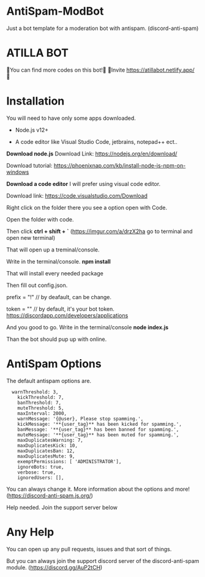 # AntiSpam-ModBot
Just a bot template for a moderation bot with antispam. (discord-anti-spam)

# ATILLA BOT
📜You can find more codes on this bot!📜
📂Invite https://atillabot.netlify.app/ 📂

# Installation
You will need to have only some apps downloaded.
- Node.js v12+

- A code editor like Visual Studio Code, jetbrains, notepad++ ect..

**Download node.js**
Download Link: https://nodejs.org/en/download/

Download tutorial: https://phoenixnap.com/kb/install-node-js-npm-on-windows

**Download a code editor**
I will prefer using visual code editor.

Download link: https://code.visualstudio.com/Download



Right click on the folder there you see a option open with Code.

Open the folder with code. 

Then click **ctrl + shift + \`** (https://imgur.com/a/drzX2ha go to terminal and open new terminal)

That will open up a treminal/console.

Write in the terminal/console. **npm install**

That will install every needed package

Then fill out config.json.

prefix = "!" // by deafault, can be change.

token = "" // by default, it's your bot token. https://discordapp.com/developers/applications

And you good to go. Write in the terminal/console **node index.js**

Than the bot should pup up with online.

# AntiSpam Options
The default antispam options are.
```
  warnThreshold: 3,
	kickThreshold: 7,
	banThreshold: 7,
	muteThreshold: 5, 
	maxInterval: 2000, 
	warnMessage: '{@user}, Please stop spamming.', 
	kickMessage: '**{user_tag}** has been kicked for spamming.',
	banMessage: '**{user_tag}** has been banned for spamming.',
	muteMessage: '**{user_tag}** has been muted for spamming.',
	maxDuplicatesWarning: 7,
	maxDuplicatesKick: 10,
	maxDuplicatesBan: 12,
	maxDuplicatesMute: 9,
	exemptPermissions: [ 'ADMINISTRATOR'],
	ignoreBots: true,
	verbose: true,
	ignoredUsers: [],
```
You can always change it. More information about the options and more! (https://discord-anti-spam.js.org/)

Help needed. Join the support server below

# Any Help
You can open up any pull requests, issues and that sort of things.

But you can always join the support discord server of the discord-anti-spam module. (https://discord.gg/AuP2tCH)
